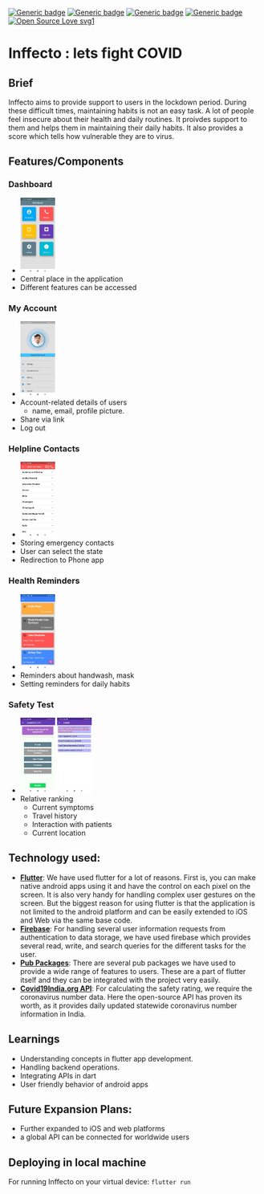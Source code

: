 
[![Generic badge](https://img.shields.io/badge/made_with-flutter-skyblue.svg)](https://shields.io/)
[![Generic badge](https://img.shields.io/badge/uses-firebase-orange.svg)](https://shields.io/)
[![Generic badge](https://img.shields.io/badge/Android-yes-<COLOR>.svg)](https://shields.io/)
[![Generic badge](https://img.shields.io/badge/iOS-no-<COLOR>.svg)](https://shields.io/)
[![Open Source Love svg1](https://badges.frapsoft.com/os/v1/open-source.svg?v=103)](https://github.com/ellerbrock/open-source-badges/)

# Inffecto : lets fight COVID
## Brief
Inffecto aims to provide support to users in the lockdown period. During these difficult times, maintaining habits is not an easy task. A lot of people feel insecure about their health and daily routines. It proivdes support to them and helps them in maintaining their daily habits. It also provides a score which tells how vulnerable they are to virus.

## Features/Components
### Dashboard 
 - <img height="150" src="./__sample/dash.jpg">
 - Central place in the application
 - Different features can be accessed

### My Account 
 - <img height="150" src="./__sample/myacc.jpg">
 - Account-related details of users 
   - name, email, profile picture. 
 - Share via link
 - Log out

### Helpline Contacts
 - <img height="150" src="./__sample/cont.jpg">
 - Storing emergency contacts
 - User can select the state
 - Redirection to Phone app

### Health Reminders
 - <img height="150" src="./__sample/rem.jpg">
 - Reminders about handwash, mask
 - Setting reminders for daily habits

### Safety Test
 - <img height="150" src="./__sample/test.jpg">   <img height="150" src="./__sample/res.jpg">
 - Relative ranking
   - Current symptoms
   - Travel history
   - Interaction with patients
   - Current location 

## Technology used:
 - [**Flutter**](https://flutter.dev/): 
We have used flutter for a lot of reasons. First is, you can make native android apps using it and have the control on each pixel on the screen. It is also very handy for handling complex user gestures on the screen. But the biggest reason for using flutter is that the application is not limited to the android platform and can be easily extended to iOS and Web via the same base code. 
 - [**Firebase**](https://firebase.google.com/): 
For handling several user information requests from authentication to data storage, we have used firebase which provides several read, write, and search queries for the different tasks for the user. 
 - [**Pub Packages**](https://pub.dev/): 
There are several pub packages we have used to provide a wide range of features to users. These are a part of flutter itself and they can be integrated with the project very easily. 
 - [**Covid19India.org API**](https://api.covid19india.org/): 
For calculating the safety rating, we require the coronavirus number data. Here the open-source API has proven its worth, as it provides daily updated statewide coronavirus number information in India.

## Learnings
 - Understanding concepts in flutter app development.
 - Handling backend operations.
 - Integrating APIs in dart
 - User friendly behavior of android apps

## Future Expansion Plans:
 - Further expanded to iOS and web platforms
 - a global API can be connected for worldwide users


## Deploying in local machine
For running Inffecto on your virtual device:
```flutter run```
